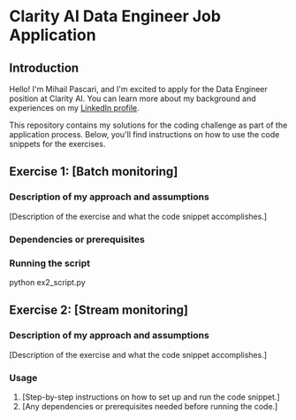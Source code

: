 # Clarity AI Data Engineer Job Application

## Introduction
Hello! I'm Mihail Pascari, and I'm excited to apply for the Data Engineer position at Clarity AI. You can learn more about my background and experiences on my [LinkedIn profile](https://www.linkedin.com/in/mpascari/).

This repository contains my solutions for the coding challenge as part of the application process. Below, you'll find instructions on how to use the code snippets for the exercises.



## Exercise 1: [Batch monitoring]

### Description of my approach and assumptions
[Description of the exercise and what the code snippet accomplishes.]

### Dependencies or prerequisites

### Running the script
python ex2_script.py



## Exercise 2: [Stream monitoring]

### Description of my approach and assumptions
[Description of the exercise and what the code snippet accomplishes.]

### Usage
1. [Step-by-step instructions on how to set up and run the code snippet.]
2. [Any dependencies or prerequisites needed before running the code.]